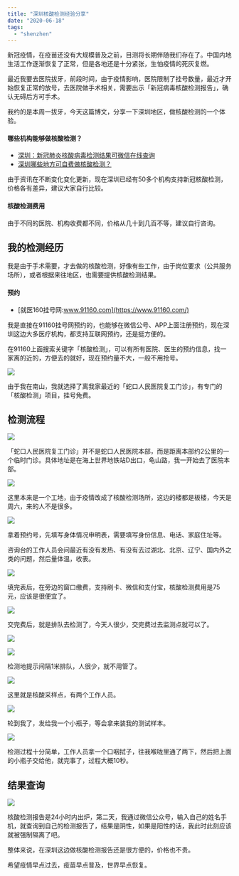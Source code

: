 ```yaml
---
title: "深圳核酸检测经验分享"
date: "2020-06-18"
tags: 
  - "shenzhen"
---
```


新冠疫情，在疫苗还没有大规模普及之前，目测将长期伴随我们存在了。中国内地生活工作逐渐恢复了正常，但是各地还是十分紧张，生怕疫情的死灰复燃。

最近我要去医院拔牙，前段时间，由于疫情影响，医院限制了挂号数量，最近才开始恢复正常的放号，去医院做手术相关，需要出示「新冠病毒核酸检测报告」，确认无碍后方可手术。

我约的是本周一拔牙，今天这篇博文，分享一下深圳地区，做核酸检测的一个体验。

#### 哪些机构能够做核酸检测？

- [深圳：新冠肺炎核酸病毒检测结果可微信在线查询](http://m.xinhuanet.com/gd/2020-05/18/c_1126000898.htm)
- [深圳哪些地方可自费做核酸检测？](http://sz.people.com.cn/n2/2020/0403/c202846-33926021.html)

由于资讯在不断变化变化更新，现在深圳已经有50多个机构支持新冠核酸检测，价格各有差异，建议大家自行比较。

#### 核酸检测费用

由于不同的医院、机构收费都不同，价格从几十到几百不等，建议自行咨询。

## 我的检测经历

我是由于手术需要，才去做的核酸检测，好像有些工作，由于岗位要求（公共服务场所），或者根据来往地区，也需要提供核酸检测结果。

#### 预约

- [就医160挂号网:www.91160.com](https://www.91160.com/)

我是直接在91160挂号网预约的，也能够在微信公号、APP上面注册预约，现在深圳这边大多医疗机构，都支持互联网预约，还是挺方便的。

在91160上面搜索关键字「核酸检测」，可以有所有医院、医生的预约信息，找一家离的近的，方便去的就好，现在预约量不大，一般不用抢号。

![](https://static.is26.com/blog/2020/06/covid/c-2.JPG)

由于我在南山，我就选择了离我家最近的「蛇口人民医院复工门诊」，有专门的「核酸检测」项目，挂号免费。

## 检测流程

![](https://static.is26.com/blog/2020/06/covid/v-2.JPG)

「蛇口人民医院复工门诊」并不是蛇口人民医院本部，而是距离本部约2公里的一个临时门诊。具体地址是在海上世界地铁站D出口，龟山路，我一开始去了医院本部。

![](https://static.is26.com/blog/2020/06/covid/v-14.JPG)

这里本来是一个工地，由于疫情改成了核酸检测场所，这边的楼都是板楼，今天是周六，来的人不是很多。

![](https://static.is26.com/blog/2020/06/covid/v-5.JPG)

拿着预约号，先填写身体情况申明表，需要填写身份信息、电话、家庭住址等。

咨询台的工作人员会问最近有没有发热、有没有去过湖北、北京、辽宁、国内外之类的问题，然后量体温，收表。

![](https://static.is26.com/blog/2020/06/covid/v-1.JPG)

填完表后，在旁边的窗口缴费，支持刷卡、微信和支付宝，核酸检测费用是75元，应该是很便宜了。

![](https://static.is26.com/blog/2020/06/covid/v-10.JPG)

交完费后，就是排队去检测了，今天人很少，交完费过去监测点就可以了。

![](https://static.is26.com/blog/2020/06/covid/v-8.JPG)

![](https://static.is26.com/blog/2020/06/covid/v-16.JPG)

检测地提示间隔1米排队，人很少，就不用管了。

![](https://static.is26.com/blog/2020/06/covid/v-15.JPG)

这里就是核酸采样点，有两个工作人员。

![](https://static.is26.com/blog/2020/06/covid/v-9.JPG)

轮到我了，发给我一个小瓶子，等会拿来装我的测试样本。

![](https://static.is26.com/blog/2020/06/covid/v-19.JPG)

检测过程十分简单，工作人员拿一个口咽拭子，往我喉咙里通了两下，然后把上面的小瓶子交给他，就完事了，过程大概10秒。

## 结果查询

![](https://static.is26.com/blog/2020/06/covid/c-3.JPG)

核酸检测报告是24小时内出炉，第二天，我通过微信公众号，输入自己的姓名手机，就查询到自己的检测报告了，结果是阴性，如果是阳性的话，我此时此刻应该就被强制隔离了吧。

整体来说，在深圳这边做核酸检测报告还是很方便的，价格也不贵。

希望疫情早点过去，疫苗早点普及，世界早点恢复。
